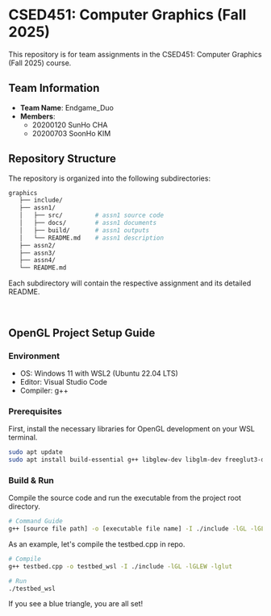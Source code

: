 # CSED451: Computer Graphics (Fall 2025) 

This repository is for team assignments in the CSED451: Computer Graphics (Fall 2025) course.

## Team Information
- **Team Name**: Endgame_Duo
- **Members**:
  - 20200120 SunHo CHA
  - 20200703 SoonHo KIM

## Repository Structure
The repository is organized into the following subdirectories:
```bash
graphics
   ├── include/
   ├── assn1/
   │   ├── src/         # assn1 source code
   │   ├── docs/        # assn1 documents
   │   ├── build/       # assn1 outputs
   │   └── README.md    # assn1 description
   ├── assn2/
   ├── assn3/
   ├── assn4/
   └── README.md
```

Each subdirectory will contain the respective assignment and its detailed README.

</br>

## OpenGL Project Setup Guide

### Environment
- OS: Windows 11 with WSL2 (Ubuntu 22.04 LTS)
- Editor: Visual Studio Code 
- Compiler: g++

### Prerequisites
First, install the necessary libraries for OpenGL development on your WSL terminal.

```bash
sudo apt update
sudo apt install build-essential g++ libglew-dev libglm-dev freeglut3-dev
```

### Build & Run
Compile the source code and run the executable from the project root directory.
```bash
# Command Guide
g++ [source file path] -o [executable file name] -I ./include -lGL -lGLEW -lglut
```

As an example, let's compile the testbed.cpp in repo.

```bash
# Compile
g++ testbed.cpp -o testbed_wsl -I ./include -lGL -lGLEW -lglut

# Run
./testbed_wsl
```

If you see a blue triangle, you are all set!